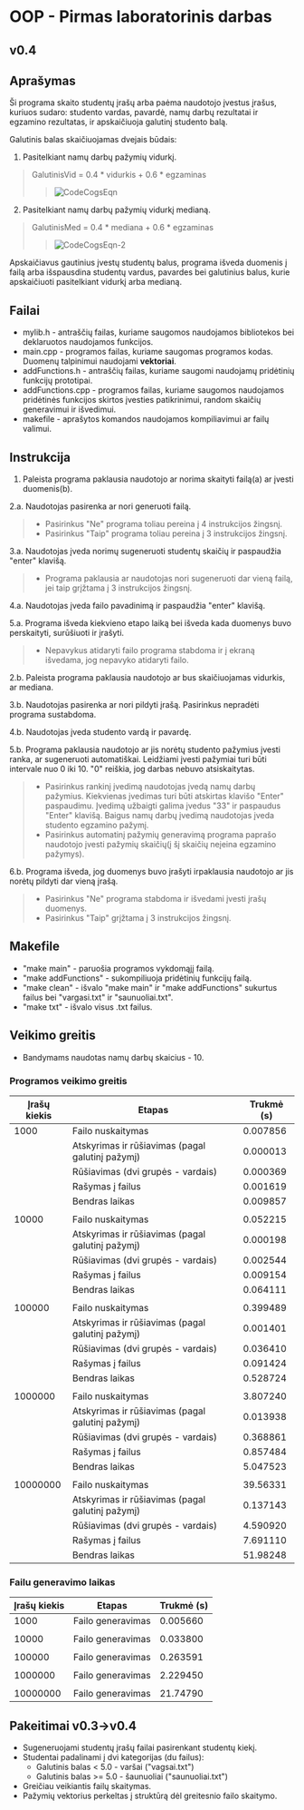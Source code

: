 # OOP - Pirmas laboratorinis darbas
## v0.4


## Aprašymas

Ši programa skaito studentų įrašų arba paėma naudotojo įvestus įrašus, kuriuos sudaro: studento vardas, pavardė, namų darbų rezultatai ir egzamino rezultatas, ir apskaičiuoja galutinį studento balą.

Galutinis balas skaičiuojamas dvejais būdais:
1. Pasitelkiant namų darbų pažymių vidurkį.
  > GalutinisVid = 0.4 * vidurkis + 0.6 * egzaminas
  >>![CodeCogsEqn](https://user-images.githubusercontent.com/116019627/220766715-8a46ad0d-f470-46d2-bc3c-42a8ba354050.png)

2. Pasitelkiant namų darbų pažymių vidurkį medianą.
  > GalutinisMed = 0.4 * mediana + 0.6 * egzaminas
  >>![CodeCogsEqn-2](https://user-images.githubusercontent.com/116019627/220768370-a02e423c-92d2-4747-945d-c0f46beee986.png)


Apskaičiavus gautinius įvestų studentų balus, programa išveda duomenis į failą arba išspausdina studentų vardus, pavardes bei galutinius balus, kurie apskaičiuoti pasitelkiant vidurkį arba medianą.


## Failai

 - mylib.h - antraščių failas, kuriame saugomos naudojamos bibliotekos bei deklaruotos naudojamos funkcijos.
 - main.cpp - programos failas, kuriame saugomas programos kodas. Duomenų talpinimui naudojami **vektoriai**.
 - addFunctions.h - antraščių failas, kuriame saugomi naudojamų pridėtinių funkcijų prototipai.
 - addFunctions.cpp - programos failas, kuriame saugomos naudojamos pridėtinės funkcijos skirtos įvesties patikrinimui, random skaičių generavimui ir išvedimui.
 - makefile - aprašytos komandos naudojamos kompiliavimui ar failų valimui.


## Instrukcija

1. Paleista programa paklausia naudotojo ar norima skaityti failą(a) ar įvesti duomenis(b).

2.a. Naudotojas pasirenka ar nori generuoti failą.
 > - Pasirinkus "Ne" programa toliau pereina į 4 instrukcijos žingsnį.
 > - Pasirinkus "Taip" programa toliau pereina į 3 instrukcijos žingsnį.
 
3.a. Naudotojas įveda norimų sugeneruoti studentų skaičių ir paspaudžia "enter" klavišą.
 > - Programa paklausia ar naudotojas nori sugeneruoti dar vieną failą, jei taip grįžtama į 3 instrukcijos žingsnį.
 
4.a. Naudotojas įveda failo pavadinimą ir paspaudžia "enter" klavišą.

5.a. Programa išveda kiekvieno etapo laiką bei išveda kada duomenys buvo perskaityti, surūšiuoti ir įrašyti.
 > - Nepavykus atidaryti failo programa stabdoma ir į ekraną išvedama, jog nepavyko atidaryti failo.


2.b. Paleista programa paklausia naudotojo ar bus skaičiuojamas vidurkis, ar mediana.

3.b. Naudotojas pasirenka ar nori pildyti įrašą. Pasirinkus nepradėti programa sustabdoma.

4.b. Naudotojas įveda studento vardą ir pavardę.

5.b. Programa paklausia naudotojo ar jis norėtų studento pažymius įvesti ranka, ar sugeneruoti automatiškai. Leidžiami įvesti pažymiai turi būti intervale nuo 0 iki 10. "0" reiškia, jog darbas nebuvo atsiskaitytas.
 > - Pasirinkus rankinį įvedimą naudotojas įvedą namų darbų pažymius. Kiekvienas įvedimas turi būti atskirtas klavišo "Enter" paspaudimu. Įvedimą užbaigti galima įvedus "33" ir paspaudus "Enter" klavišą. Baigus namų darbų įvedimą naudotojas įveda studento egzamino pažymį.
 > - Pasirinkus automatinį pažymių generavimą programa paprašo naudotojo įvesti pažymių skaičių(į šį skaičių neįeina egzamino pažymys).
 
6.b. Programa išveda, jog duomenys buvo įrašyti irpaklausia naudotojo ar jis norėtų pildyti dar vieną įrašą.
 > - Pasirinkus "Ne" programa stabdoma ir išvedami įvesti įrašų duomenys.
 > - Pasirinkus "Taip" grįžtama į 3 instrukcijos žingsnį.


## Makefile

 - "make main" - paruošia programos vykdomąjį failą.
 - "make addFunctions" - sukompiliuoja pridėtinių funkcijų failą.
 - "make clean" - išvalo "make main" ir "make addFunctions" sukurtus failus bei "vargasi.txt" ir "saunuoliai.txt".
 - "make txt" - išvalo visus .txt failus.


## Veikimo greitis

 - Bandymams naudotas namų darbų skaicius - 10.

  ### Programos veikimo greitis

  | Įrašų kiekis 	| Etapas                                           	| Trukmė (s) 	|
  |--------------	|--------------------------------------------------	|------------	|
  | 1000         	| Failo nuskaitymas                                	| 0.007856   	|
  |              	| Atskyrimas ir rūšiavimas (pagal galutinį pažymį) 	| 0.000013   	|
  |              	| Rūšiavimas (dvi grupės - vardais)                	| 0.000369   	|
  |              	| Rašymas į failus                                 	| 0.001619   	|
  |              	| Bendras laikas                                   	| 0.009857   	|
  |              	|                                                  	|            	|
  | 10000        	| Failo nuskaitymas                                	| 0.052215   	|
  |              	| Atskyrimas ir rūšiavimas (pagal galutinį pažymį) 	| 0.000198   	|
  |              	| Rūšiavimas (dvi grupės - vardais)                	| 0.002544   	|
  |              	| Rašymas į failus                                 	| 0.009154   	|
  |              	| Bendras laikas                                   	| 0.064111   	|
  |              	|                                                  	|            	|
  | 100000       	| Failo nuskaitymas                                	| 0.399489   	|
  |              	| Atskyrimas ir rūšiavimas (pagal galutinį pažymį) 	| 0.001401   	|
  |              	| Rūšiavimas (dvi grupės - vardais)                	| 0.036410   	|
  |              	| Rašymas į failus                                 	| 0.091424   	|
  |              	| Bendras laikas                                   	| 0.528724   	|
  |              	|                                                  	|            	|
  | 1000000      	| Failo nuskaitymas                                	| 3.807240   	|
  |              	| Atskyrimas ir rūšiavimas (pagal galutinį pažymį) 	| 0.013938   	|
  |              	| Rūšiavimas (dvi grupės - vardais)                	| 0.368861   	|
  |              	| Rašymas į failus                                 	| 0.857484   	|
  |              	| Bendras laikas                                   	| 5.047523   	|
  |              	|                                                  	|            	|
  | 10000000     	| Failo nuskaitymas                                	| 39.56331   	|
  |              	| Atskyrimas ir rūšiavimas (pagal galutinį pažymį) 	| 0.137143   	|
  |              	| Rūšiavimas (dvi grupės - vardais)                	| 4.590920   	|
  |              	| Rašymas į failus                                 	| 7.691110   	|
  |              	| Bendras laikas                                   	| 51.98248   	|

  ### Failu generavimo laikas

  | Įrašų kiekis 	| Etapas            	| Trukmė (s) 	|
  |--------------	|-------------------	|------------	|
  | 1000         	| Failo generavimas 	| 0.005660   	|
  |              	|                   	|            	|
  | 10000        	| Failo generavimas 	| 0.033800   	|
  |              	|                   	|            	|
  | 100000       	| Failo generavimas 	| 0.263591   	|
  |              	|                   	|            	|
  | 1000000      	| Failo generavimas 	| 2.229450   	|
  |              	|                   	|            	|
  | 10000000     	| Failo generavimas 	| 21.74790   	|


## Pakeitimai v0.3->v0.4

 - Sugeneruojami studentų įrašų failai pasirenkant studentų kiekį.
 - Studentai padalinami į dvi kategorijas (du failus):
    - Galutinis balas < 5.0 - varšai ("vagsai.txt")
    - Galutinis balas >= 5.0 - šaunuoliai ("saunuoliai.txt")
 - Greičiau veikiantis failų skaitymas.
 - Pažymių vektorius perkeltas į struktūrą dėl greitesnio failo skaitymo.
